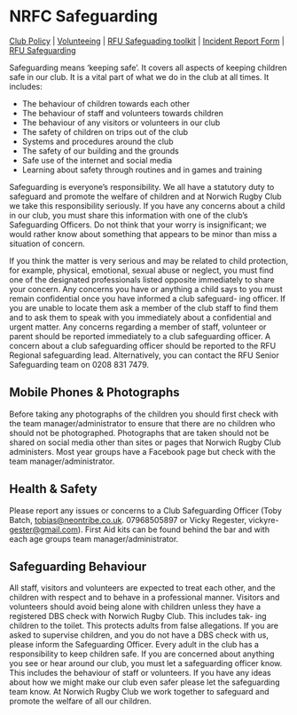 # NRFC Safeguarding

[Club Policy](nrfc-safeguarding-policy.md) |
[Volunteeing](volunteering.md) |
[RFU Safeguading toolkit](safeguardingtoolkit.pdf) |
[Incident Report Form](RFU_SafeguardingReferral_Form.pdf) |
[RFU Safeguarding](https://www.englandrugby.com/governance/safeguarding)

Safeguarding means ‘keeping safe’. It covers all aspects of keeping children safe in our club. It is a vital part of what we do in the club at all times. It includes:

 * The behaviour of children towards each other
 * The behaviour of staff and volunteers towards children
 * The behaviour of any visitors or volunteers in our club
 * The safety of children on trips out of the club
 * Systems and procedures around the club
 * The safety of our building and the grounds
 * Safe use of the internet and social media
*  Learning about safety through routines and in games and training

Safeguarding is everyone’s responsibility. We all have a statutory duty to safeguard and promote the welfare of children and at Norwich Rugby Club we take this responsibility seriously. If you have any concerns about a child in our club, you must share this information with one of the club’s Safeguarding Officers. Do not think that your worry is insignificant; we would rather know about something that appears to be minor than miss a situation of concern.

If you think the matter is very serious and may be related to child protection, for example, physical, emotional, sexual abuse or neglect, you must find one of the designated professionals listed opposite immediately to share your concern. Any concerns you have or anything a child says to you must remain confidential once you have informed a club safeguard- ing officer. If you are unable to locate them ask a member of the club staff to find them and to ask them to speak with you immediately about a confidential and urgent matter. Any concerns regarding a member of staff, volunteer or parent should be reported immediately to a club safeguarding officer. A concern about a club safeguarding officer should be reported to the RFU Regional safeguarding lead. Alternatively, you can contact the RFU Senior Safeguarding team on 0208 831 7479.

## Mobile Phones & Photographs

Before taking any photographs of the children you should first check with the team manager/administrator to ensure that there are no children who should not be photographed. Photographs that are taken should not be shared on social media other than sites or pages that Norwich Rugby Club administers. Most year groups have a Facebook page but check with the team manager/administrator.

## Health & Safety

Please report any issues or concerns to a Club Safeguarding Officer (Toby Batch, tobias@neontribe.co.uk. 07968505897 or Vicky Regester, vickyre- gester@gmail.com). First Aid kits can be found behind the bar and with each age groups team manager/administrator.

## Safeguarding Behaviour

All staff, visitors and volunteers are expected to treat each other, and the children with respect and to behave in a professional manner. Visitors and volunteers should avoid being alone with children unless they have a registered DBS check with Norwich Rugby Club. This includes tak- ing children to the toilet. This protects adults from false allegations. If you are asked to supervise children, and you do not have a DBS check with us, please inform the Safeguarding Officer. Every adult in the club has a responsibility to keep children safe. If you are concerned about anything you see or hear around our club, you must let a safeguarding officer know. This includes the behaviour of staff or volunteers. If you have any ideas about how we might make our club even safer please let the safeguarding team know. At Norwich Rugby Club we work together to safeguard and promote the welfare of all our children.
